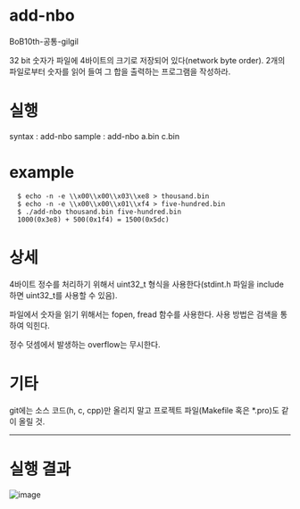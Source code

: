 # add-nbo
BoB10th-공통-gilgil

32 bit 숫자가 파일에 4바이트의 크기로 저장되어 있다(network byte order). 2개의 파일로부터 숫자를 읽어 들여 그 합을 출력하는 프로그램을 작성하라.

# 실행
syntax : add-nbo <file1> <file2>
sample : add-nbo a.bin c.bin

# example
```
  $ echo -n -e \\x00\\x00\\x03\\xe8 > thousand.bin
  $ echo -n -e \\x00\\x00\\x01\\xf4 > five-hundred.bin
  $ ./add-nbo thousand.bin five-hundred.bin
  1000(0x3e8) + 500(0x1f4) = 1500(0x5dc)
```

# 상세
4바이트 정수를 처리하기 위해서 uint32_t 형식을 사용한다(stdint.h 파일을 include하면 uint32_t를 사용할 수 있음).

파일에서 숫자을 읽기 위해서는 fopen, fread 함수를 사용한다. 사용 방법은 검색을 통하여 익힌다.

정수 덧셈에서 발생하는 overflow는 무시한다.

# 기타
git에는 소스 코드(h, c, cpp)만 올리지 말고 프로젝트 파일(Makefile 혹은 *.pro)도 같이 올릴 것.

---
# 실행 결과
 ![image](https://user-images.githubusercontent.com/49504937/126275351-31da306d-0968-4234-975f-5bbf58dadc96.png)
